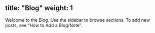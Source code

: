 title: "Blog"
weight: 1
---

Welcome to the Blog. Use the sidebar to browse sections. To add new posts, see “How to Add a Blog/Note”.
